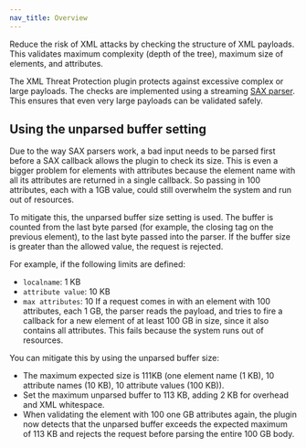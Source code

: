 ```yaml
---
nav_title: Overview
---
```


Reduce the risk of XML attacks by checking the structure of XML payloads. This
validates maximum complexity (depth of the tree), maximum size of elements,
and attributes.

The XML Threat Protection plugin protects against excessive complex or large payloads.
The checks are implemented using a streaming [SAX parser](http://www.saxproject.org/). 
This ensures that even very large payloads can be validated safely.

## Using the unparsed buffer setting

Due to the way SAX parsers work, a bad input needs to be parsed first before a SAX callback
allows the plugin to check its size. This is even
a bigger problem for elements with attributes because the element name with all its attributes are returned in a single
callback. So passing in 100 attributes, each with a 1GB value, could still overwhelm the
system and run out of resources.

To mitigate this, the unparsed buffer size setting is used. The buffer is counted from the
last byte parsed (for example, the closing tag on the previous element), to the last byte passed
into the parser. If the buffer size is greater than the allowed value, the request is rejected.

For example, if the following limits are defined:
- `localname`: 1 KB
- `attribute value`: 10 KB
- `max attributes`: 10
If a request comes in with an element with 100 attributes, each 1 GB, the parser reads the payload, and tries to fire a callback for a new element of at least 100 GB in size, since it also contains all attributes. This fails because the system runs out of resources.

You can mitigate this by using the unparsed buffer size:
- The maximum expected size is 111KB (one element name (1 KB), 10 attribute names (10 KB), 10 attribute values (100 KB)).
- Set the maximum unparsed buffer to 113 KB, adding 2 KB for overhead and XML whitespace.
- When validating the element with 100 one GB attributes again, the plugin now detects that the unparsed buffer exceeds the expected maximum of 113 KB and rejects the request before parsing the entire 100 GB body.

